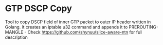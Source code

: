 # GTP DSCP Copy

Tool to copy DSCP field of inner GTP packet to outer IP header written in Golang. It creates an iptable u32 command and appends it to PREROUTING-MANGLE - Check https://github.com/shynuu/slice-aware-ntn for full description
